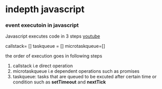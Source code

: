 # indepth javascript

### event executoin in javascript

Javascript executes code in 3 steps [youtube](https://www.youtube.com/watch?v=BeHj9UOuUZ0)

callstack= []
taskqueue = []
microtaskqueue=[]

the order of execution goes in following steps

1. callstack i.e direct operation
2. microtaskqueue i.e dependent operations such as promises
3. taskqueue: tasks that are queued to be excuted after certain time or condition such as **setTimeout** and **nextTick**
